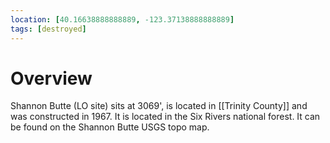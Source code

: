 ```yaml
---
location: [40.16638888888889, -123.37138888888889]
tags: [destroyed]
---
```


# Overview

Shannon Butte (LO site) sits at 3069', is located in [[Trinity County]] and was constructed in 1967. It is located in the Six Rivers national forest. It can be found on the Shannon Butte USGS topo map.

